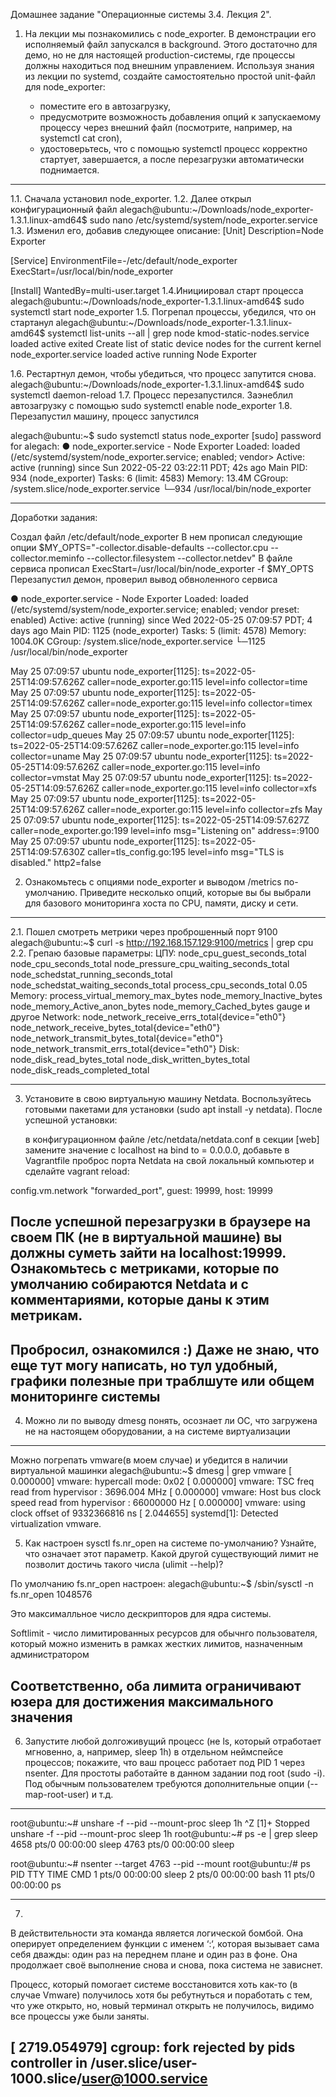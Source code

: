 Домашнее задание "Операционные системы 3.4. Лекция 2".

1. На лекции мы познакомились с node_exporter. В демонстрации его исполняемый файл запускался в background. Этого достаточно для демо, но не для настоящей production-системы, где процессы должны находиться под внешним управлением. Используя знания из лекции по systemd, создайте самостоятельно простой unit-файл для node_exporter:

   -  поместите его в автозагрузку,
   -  предусмотрите возможность добавления опций к запускаемому процессу через внешний файл (посмотрите, например, на systemctl cat cron),
    - удостоверьтесь, что с помощью systemctl процесс корректно стартует, завершается, а после перезагрузки автоматически поднимается.

-------------------------------------
1.1. Сначала установил node_exporter.
1.2. Далее открыл конфигурационный файл 
alegach@ubuntu:~/Downloads/node_exporter-1.3.1.linux-amd64$ sudo nano /etc/systemd/system/node_exporter.service
1.3. Изменил его, добавив следующее описание:
[Unit]
Description=Node Exporter

[Service]
EnvironmentFile=-/etc/default/node_exporter
ExecStart=/usr/local/bin/node_exporter

[Install]
WantedBy=multi-user.target
1.4.Инициировал старт процесса 
alegach@ubuntu:~/Downloads/node_exporter-1.3.1.linux-amd64$ sudo systemctl start node_exporter
1.5. Погрепал процессы, убедился, что он стартанул
alegach@ubuntu:~/Downloads/node_exporter-1.3.1.linux-amd64$ systemctl list-units --all | grep node
  kmod-static-nodes.service                                                                                loaded    active     exited    Create list of static device nodes for the current kernel                                                        
  node_exporter.service                                                                                    loaded    active     running   Node Exporter  

1.6. Рестартнул демон, чтобы убедиться, что процесс запутится снова.
alegach@ubuntu:~/Downloads/node_exporter-1.3.1.linux-amd64$ sudo systemctl daemon-reload
1.7. Процесс перезапустился. Заэнеблил автозагрузку с помощью sudo systemctl enable node_exporter
1.8. Перезапустил машину, процесс запустился

alegach@ubuntu:~$ sudo systemctl status node_exporter
[sudo] password for alegach: 
● node_exporter.service - Node Exporter
     Loaded: loaded (/etc/systemd/system/node_exporter.service; enabled; vendor>
     Active: active (running) since Sun 2022-05-22 03:22:11 PDT; 42s ago
   Main PID: 934 (node_exporter)
      Tasks: 6 (limit: 4583)
     Memory: 13.4M
     CGroup: /system.slice/node_exporter.service
             └─934 /usr/local/bin/node_exporter

-------------------------------------------

Доработки задания:

Создал файл  /etc/default/node_exporter
В нем прописал следующие опции $MY_OPTS="-collector.disable-defaults --collector.cpu --collector.meminfo --collector.filesystem --collector.netdev"
В файле сервиса прописал  ExecStart=/usr/local/bin/node_exporter -f $MY_OPTS
Перезапустил демон, проверил вывод обвноленного сервиса


● node_exporter.service - Node Exporter
     Loaded: loaded (/etc/systemd/system/node_exporter.service; enabled; vendor preset: enabled)
     Active: active (running) since Wed 2022-05-25 07:09:57 PDT; 4 days ago
   Main PID: 1125 (node_exporter)
      Tasks: 5 (limit: 4578)
     Memory: 1004.0K
     CGroup: /system.slice/node_exporter.service
             └─1125 /usr/local/bin/node_exporter

May 25 07:09:57 ubuntu node_exporter[1125]: ts=2022-05-25T14:09:57.626Z caller=node_exporter.go:115 level=info collector=time
May 25 07:09:57 ubuntu node_exporter[1125]: ts=2022-05-25T14:09:57.626Z caller=node_exporter.go:115 level=info collector=timex
May 25 07:09:57 ubuntu node_exporter[1125]: ts=2022-05-25T14:09:57.626Z caller=node_exporter.go:115 level=info collector=udp_queues
May 25 07:09:57 ubuntu node_exporter[1125]: ts=2022-05-25T14:09:57.626Z caller=node_exporter.go:115 level=info collector=uname
May 25 07:09:57 ubuntu node_exporter[1125]: ts=2022-05-25T14:09:57.626Z caller=node_exporter.go:115 level=info collector=vmstat
May 25 07:09:57 ubuntu node_exporter[1125]: ts=2022-05-25T14:09:57.626Z caller=node_exporter.go:115 level=info collector=xfs
May 25 07:09:57 ubuntu node_exporter[1125]: ts=2022-05-25T14:09:57.626Z caller=node_exporter.go:115 level=info collector=zfs
May 25 07:09:57 ubuntu node_exporter[1125]: ts=2022-05-25T14:09:57.627Z caller=node_exporter.go:199 level=info msg="Listening on" address=:9100
May 25 07:09:57 ubuntu node_exporter[1125]: ts=2022-05-25T14:09:57.630Z caller=tls_config.go:195 level=info msg="TLS is disabled." http2=false



2. Ознакомьтесь с опциями node_exporter и выводом /metrics по-умолчанию. Приведите несколько опций, которые вы бы выбрали для базового мониторинга хоста по CPU, памяти, диску и сети.
----------------------
2.1. Пошел смотреть метрики через проброшенный порт 9100 
alegach@ubuntu:~$ curl -s http://192.168.157.129:9100/metrics | grep cpu
2.2. Грепаю базовые параметры:
ЦПУ:
node_cpu_guest_seconds_total
node_cpu_seconds_total
node_pressure_cpu_waiting_seconds_total
node_schedstat_running_seconds_total
node_schedstat_waiting_seconds_total
process_cpu_seconds_total 0.05
Memory:
process_virtual_memory_max_bytes
node_memory_Inactive_bytes
node_memory_Active_anon_bytes
node_memory_Cached_bytes gauge
и другое
Network:
node_network_receive_errs_total{device="eth0"} 
node_network_receive_bytes_total{device="eth0"} 
node_network_transmit_bytes_total{device="eth0"}
node_network_transmit_errs_total{device="eth0"}
Disk:
node_disk_read_bytes_total
node_disk_written_bytes_total
node_disk_reads_completed_total

--------------------
3. Установите в свою виртуальную машину Netdata. Воспользуйтесь готовыми пакетами для установки (sudo apt install -y netdata). После успешной установки:

    в конфигурационном файле /etc/netdata/netdata.conf в секции [web] замените значение с localhost на bind to = 0.0.0.0,
    добавьте в Vagrantfile проброс порта Netdata на свой локальный компьютер и сделайте vagrant reload:

config.vm.network "forwarded_port", guest: 19999, host: 19999

После успешной перезагрузки в браузере на своем ПК (не в виртуальной машине) вы должны суметь зайти на localhost:19999. Ознакомьтесь с метриками, которые по умолчанию собираются Netdata и с комментариями, которые даны к этим метрикам.
--------------
Пробросил, ознакомился :) Даже не знаю, что еще тут могу написать, но тул удобный, графики полезные при траблшуте или общем мониторинге системы
-------------

4. Можно ли по выводу dmesg понять, осознает ли ОС, что загружена не на настоящем оборудовании, а на системе виртуализации

-----------------------
Можно погрепать vmware(в моем случае) и убедится в наличии виртуальной машинки
alegach@ubuntu:~$ dmesg | grep vmware
[    0.000000] vmware: hypercall mode: 0x02
[    0.000000] vmware: TSC freq read from hypervisor : 3696.004 MHz
[    0.000000] vmware: Host bus clock speed read from hypervisor : 66000000 Hz
[    0.000000] vmware: using clock offset of 9332366816 ns
[    2.044655] systemd[1]: Detected virtualization vmware.

5. Как настроен sysctl fs.nr_open на системе по-умолчанию? Узнайте, что означает этот параметр. Какой другой существующий лимит не позволит достичь такого числа (ulimit --help)?

По умолчанию fs.nr_open настроен:
alegach@ubuntu:~$ /sbin/sysctl -n fs.nr_open
1048576

Это максималльное число дескрипторов для ядра системы.

Softlimit - число лимитированных ресурсов для обычнго пользователя, который можно изменить в рамках жестких лимитов, назначенным администратором

Соответственно, оба лимита ограничивают юзера для достижения максимального значения
-------------
6. Запустите любой долгоживущий процесс (не ls, который отработает мгновенно, а, например, sleep 1h) в отдельном неймспейсе процессов; покажите, что ваш процесс работает под PID 1 через nsenter. Для простоты работайте в данном задании под root (sudo -i). Под обычным пользователем требуются дополнительные опции (--map-root-user) и т.д.

----------------------------

root@ubuntu:~# unshare -f --pid --mount-proc sleep 1h
^Z
[1]+  Stopped                 unshare -f --pid --mount-proc sleep 1h
root@ubuntu:~# ps -e | grep sleep
   4658 pts/0    00:00:00 sleep
   4763 pts/0    00:00:00 sleep



root@ubuntu:~# nsenter --target 4763 --pid --mount
root@ubuntu:/# ps
    PID TTY          TIME CMD
      1 pts/0    00:00:00 sleep
      2 pts/0    00:00:00 bash
     11 pts/0    00:00:00 ps

-------------------------------

7. 

В действительности эта команда является логической бомбой. Она оперирует определением функции с именем ‘:‘, которая вызывает сама себя дважды: один раз на переднем плане и один раз в фоне. Она продолжает своё выполнение снова и снова, пока система не зависнет.

Процесс, который помогает системе восстановится хоть как-то (в случае Vmware) получилось хотя бы ребутнуться и поработать с тем, что уже открыто, но, новый терминал открыть не получилось, видимо все процессы уже были заняты.

[ 2719.054979] cgroup: fork rejected by pids controller in /user.slice/user-1000.slice/user@1000.service
-------------------------------------
